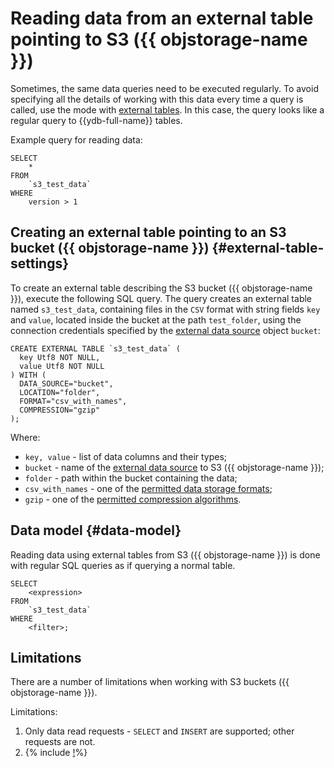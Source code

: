 # Reading data from an external table pointing to S3 ({{ objstorage-name }})

Sometimes, the same data queries need to be executed regularly. To avoid specifying all the details of working with this data every time a query is called, use the mode with [external tables](../../datamodel/external_table.md). In this case, the query looks like a regular query to {{ydb-full-name}} tables.

Example query for reading data:

```yql
SELECT
    *
FROM
    `s3_test_data`
WHERE
    version > 1
```

## Creating an external table pointing to an S3 bucket ({{ objstorage-name }}) {#external-table-settings}

To create an external table describing the S3 bucket ({{ objstorage-name }}), execute the following SQL query. The query creates an external table named `s3_test_data`, containing files in the `CSV` format with string fields `key` and `value`, located inside the bucket at the path `test_folder`, using the connection credentials specified by the [external data source](../../datamodel/external_data_source.md) object `bucket`:

```yql
CREATE EXTERNAL TABLE `s3_test_data` (
  key Utf8 NOT NULL,
  value Utf8 NOT NULL
) WITH (
  DATA_SOURCE="bucket",
  LOCATION="folder",
  FORMAT="csv_with_names",
  COMPRESSION="gzip"
);
```

Where:

- `key, value` - list of data columns and their types;
- `bucket` - name of the [external data source](../../datamodel/external_data_source.md) to S3 ({{ objstorage-name }});
- `folder` - path within the bucket containing the data;
- `csv_with_names` - one of the [permitted data storage formats](formats.md);
- `gzip` - one of the [permitted compression algorithms](formats.md#compression).

## Data model {#data-model}

Reading data using external tables from S3 ({{ objstorage-name }}) is done with regular SQL queries as if querying a normal table.

```yql
SELECT
    <expression>
FROM
    `s3_test_data`
WHERE
    <filter>;
```

## Limitations

There are a number of limitations when working with S3 buckets ({{ objstorage-name }}).

Limitations:

1. Only data read requests - `SELECT` and `INSERT` are supported; other requests are not.
1. {% include [!](../_includes/datetime_limits.md)%}